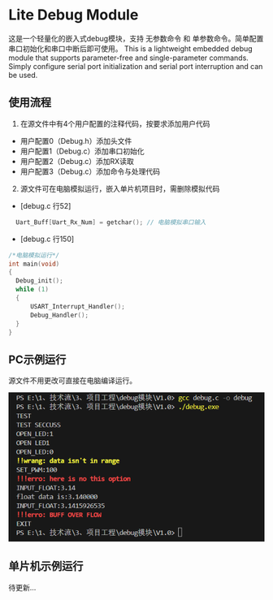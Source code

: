 # Lite Debug Module

这是一个轻量化的嵌入式debug模块，支持 无参数命令 和 单参数命令。简单配置串口初始化和串口中断后即可使用。
This is a lightweight embedded debug module that supports parameter-free and single-parameter commands. Simply configure serial port initialization and serial port interruption and can be used.

## 使用流程
1. 在源文件中有4个用户配置的注释代码，按要求添加用户代码
 - 用户配置0（Debug.h）添加头文件
 - 用户配置1（Debug.c）添加串口初始化
 - 用户配置2（Debug.c）添加RX读取
 - 用户配置3（Debug.c）添加命令与处理代码
2. 源文件可在电脑模拟运行，嵌入单片机项目时，需删除模拟代码
  - [debug.c  行52] 
```c
  Uart_Buff[Uart_Rx_Num] = getchar(); // 电脑模拟串口输入
```
  - [debug.c  行150] 

  ```c
  /*电脑模拟运行*/
  int main(void)
  {
  	Debug_init();
  	while (1)
  	{
  		USART_Interrupt_Handler();
  		Debug_Handler();
  	}
  }
  ```

## PC示例运行
源文件不用更改可直接在电脑编译运行。

![](TEST.png)


## 单片机示例运行

待更新...
